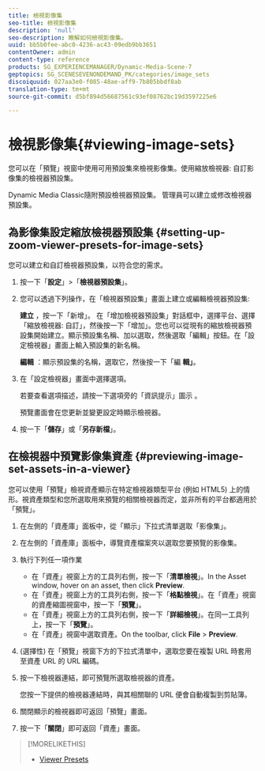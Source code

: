```yaml
---
title: 檢視影像集
seo-title: 檢視影像集
description: 'null'
seo-description: 瞭解如何檢視影像集。
uuid: bb5b0fee-abc0-4236-ac43-09edb9bb3651
contentOwner: admin
content-type: reference
products: SG_EXPERIENCEMANAGER/Dynamic-Media-Scene-7
geptopics: SG_SCENESEVENONDEMAND_PK/categories/image_sets
discoiquuid: 027aa3e0-f085-48ae-aff9-7b805bbdf8ab
translation-type: tm+mt
source-git-commit: d5bf894d56687561c93ef08762bc19d3597225e6

---
```



# 檢視影像集{#viewing-image-sets}

您可以在「預覽」視窗中使用可用預設集來檢視影像集。使用縮放檢視器: 自訂影像集的檢視器預設集。

Dynamic Media Classic隨附預設檢視器預設集。 管理員可以建立或修改檢視器預設集。

## 為影像集設定縮放檢視器預設集 {#setting-up-zoom-viewer-presets-for-image-sets}

您可以建立和自訂檢視器預設集，以符合您的需求。

1. 按一下「**設定**」>「**檢視器預設集**」。
1. 您可以透過下列操作，在「檢視器預設集」畫面上建立或編輯檢視器預設集:

   **建立** ，按一下「新增」。 在「增加檢視器預設集」對話框中，選擇平台、選擇「縮放檢視器: 自訂」，然後按一下「增加」。您也可以從現有的縮放檢視器預設集開始建立。顯示預設集名稱、加以選取，然後選取「編輯」按鈕。在「設定檢視器」畫面上輸入預設集的新名稱。

   **編輯** ：顯示預設集的名稱，選取它，然後按一下「編 **輯」**。

1. 在「設定檢視器」畫面中選擇選項。

   若要查看選項描述，請按一下選項旁的「資訊提示」圖示 。

   預覽畫面會在您更新並變更設定時顯示檢視器。

1. 按一下「**儲存**」或「**另存新檔**」。

## 在檢視器中預覽影像集資產 {#previewing-image-set-assets-in-a-viewer}

您可以使用「預覽」檢視資產顯示在特定檢視器類型平台 (例如 HTML5) 上的情形。視資產類型和您所選取用來預覽的相關檢視器而定，並非所有的平台都適用於「預覽」。

1. 在左側的「資產庫」面板中，從「顯示」下拉式清單選取「影像集」。
1. 在左側的「資產庫」面板中，導覽資產檔案夾以選取您要預覽的影像集。
1. 執行下列任一項作業

   * 在「資產」視窗上方的工具列右側，按一下「**清單檢視**」。In the Asset window, hover on an asset, then click **Preview**.
   * 在「資產」視窗上方的工具列右側，按一下「**格點檢視**」。在「資產」視窗的資產縮圖視窗中，按一下「**預覽**」。
   * 在「資產」視窗上方的工具列右側，按一下「**詳細檢視**」。在同一工具列上，按一下「**預覽**」。
   * 在「資產」視窗中選取資產。On the toolbar, click **File** > **Preview**.

1. (選擇性) 在「預覽」視窗下方的下拉式清單中，選取您要在複製 URL 時套用至資產 URL 的 URL 編碼。
1. 按一下檢視器連結，即可預覽所選取檢視器的資產。

   您按一下提供的檢視器連結時，與其相關聯的 URL 便會自動複製到剪貼簿。

1. 關閉顯示的檢視器即可返回「預覽」畫面。
1. 按一下「**關閉**」即可返回「資產」畫面。

>[!MORELIKETHIS]
>
>* [Viewer Presets](application-setup.md#viewer_presets)

